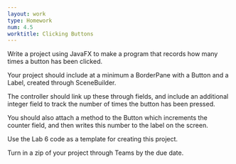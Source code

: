 ```yaml
---
layout: work
type: Homework
num: 4.5
worktitle: Clicking Buttons
---
```


Write a project using JavaFX to make a program that records how many times a button has been clicked.

Your project should include at a minimum a BorderPane with a Button and a Label, created through SceneBuilder. 

The controller should link up these through fields, and include an additional integer field to track the number of times the button has been pressed.

You should also attach a method to the Button which increments the counter field, and then writes this number to the label on the screen.

Use the Lab 6 code as a template for creating this project.

Turn in a zip of your project through Teams by the due date.
